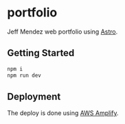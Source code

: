 # portfolio

Jeff Mendez web portfolio using [Astro](https://astro.build/).

## Getting Started

```sh
npm i
npm run dev
```

## Deployment

The deploy is done using [AWS Amplify](https://aws.amazon.com/amplify/).
